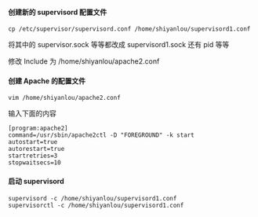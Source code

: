 #### 创建新的 supervisord 配置文件

```
cp /etc/supervisor/supervisord.conf /home/shiyanlou/supervisord1.conf
```

将其中的 supervisor.sock 等等都改成 supervisord1.sock 还有 pid 等等

修改 Include 为 /home/shiyanlou/apache2.conf


#### 创建 Apache 的配置文件

```
vim /home/shiyanlou/apache2.conf
```

输入下面的内容

```
[program:apache2]
command=/usr/sbin/apache2ctl -D "FOREGROUND" -k start
autostart=true
autorestart=true
startretries=3
stopwaitsecs=10
```

#### 启动 supervisord

```
supervisord -c /home/shiyanlou/supervisord1.conf
supervisorctl -c /home/shiyanlou/supervisord1.conf
```
